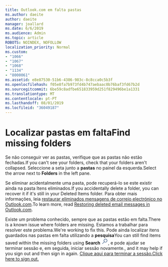 ```yaml
---
title: Outlook.com em falta pastas
ms.author: daeite
author: daeite
manager: joallard
ms.date: 6/6/2019
ms.audience: Admin
ms.topic: article
ROBOTS: NOINDEX, NOFOLLOW
localization_priority: Normal
ms.custom:
- "1066"
- "1067"
- "1068"
- "1134"
- "8000061"
ms.assetid: e8e87530-51b6-4386-983c-8c8cca0c5b3f
ms.openlocfilehash: f05e8fa7b973fd4b747aebaac0b76baf3fd67b2d
ms.sourcegitcommit: 6be59c8adfbe651833959d251f829496be1a1331
ms.translationtype: MT
ms.contentlocale: pt-PT
ms.lasthandoff: 08/01/2019
ms.locfileid: "36049187"
---
```

# <a name="find-missing-folders"></a><span data-ttu-id="a8bd6-102">Localizar pastas em falta</span><span class="sxs-lookup"><span data-stu-id="a8bd6-102">Find missing folders</span></span>

<span data-ttu-id="a8bd6-103">Se não conseguir ver as pastas, verifique que as pastas não estão fechadas.</span><span class="sxs-lookup"><span data-stu-id="a8bd6-103">If you can't see your folders, check that your folders aren't collapsed.</span></span> <span data-ttu-id="a8bd6-104">Seleccione a seta junto a **pastas** no painel da esquerda.</span><span class="sxs-lookup"><span data-stu-id="a8bd6-104">Select the arrow next to **Folders** in the left pane.</span></span>
  
<span data-ttu-id="a8bd6-105">Se eliminar acidentalmente uma pasta, pode recuperá-lo se este existir ainda na pasta Itens eliminados.</span><span class="sxs-lookup"><span data-stu-id="a8bd6-105">If you accidentally delete a folder, you can recover it if it's still in your Deleted Items folder.</span></span> <span data-ttu-id="a8bd6-106">Para obter mais informações, leia [restaurar eliminados mensagens de correio electrónico no Outlook.com](https://support.office.com/article/cf06ab1b-ae0b-418c-a4d9-4e895f83ed50?wt.mc_id=Office_Outlook_com_Alchemy).</span><span class="sxs-lookup"><span data-stu-id="a8bd6-106">To learn more, read [Restoring deleted email messages in Outlook.com](https://support.office.com/article/cf06ab1b-ae0b-418c-a4d9-4e895f83ed50?wt.mc_id=Office_Outlook_com_Alchemy).</span></span>
  
<span data-ttu-id="a8bd6-107">Existe um problema conhecido, sempre que as pastas estão em falta.</span><span class="sxs-lookup"><span data-stu-id="a8bd6-107">There is a known issue where folders are missing.</span></span> <span data-ttu-id="a8bd6-108">Estamos a trabalhar para resolver este problema.</span><span class="sxs-lookup"><span data-stu-id="a8bd6-108">We're working to fix this.</span></span> <span data-ttu-id="a8bd6-109">Pode ainda localizar itens guardados nas pastas em falta utilizando a **pesquisa**</span><span class="sxs-lookup"><span data-stu-id="a8bd6-109">You can still find items saved within the missing folders using **Search**</span></span> <img src='data:image/png;base64,iVBORw0KGgoAAAANSUhEUgAAABUAAAAVBAMAAABbObilAAAAKlBMVEX///+WqL7l6u8vUn8iR3azwNDCzNlObJFAYIkDLWNeeZuks8d7ka1thaRtSbf+AAAAS0lEQVQI12MgFjAdmVkKY6csYxK5AGUbAqWsIUzGBiARAmGzCwAJlgQwmyMARiDEEeoxzWEyQZivLAS3l8kQ4RplkDF4hRkWEvQSABbdDSdqA/J0AAAAAElFTkSuQmCC' /><span data-ttu-id="a8bd6-110">, e pode ajudar se terminar sessão e, em seguida, iniciar sessão novamente.</span><span class="sxs-lookup"><span data-stu-id="a8bd6-110">, and it may help if you sign out and then sign in again.</span></span> [<span data-ttu-id="a8bd6-111">Clique aqui para terminar a sessão.</span><span class="sxs-lookup"><span data-stu-id="a8bd6-111">Click here to sign out.</span></span>](https://login.live.com/logout.srf)
